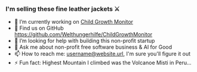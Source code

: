 ### I'm selling these fine leather jackets ⚔️

- 👶 I’m currently working on [Child Growth Monitor](https://www.childgrowthmonitor.org)
- 🔭 Find us on GitHub https://github.com/Welthungerhilfe/ChildGrowthMonitor
- 🤔 I’m looking for help with building this non-profit startup
- 💬 Ask me about non-profit free software business & AI for Good
- 📫 How to reach me: username@website.url, I'm sure you'll figure it out
- ⚡ Fun fact: Highest Mountain I climbed was the Volcanoe Misti in Peru...

<!--
**mmatiaschek/mmatiaschek** is a ✨ _special_ ✨ repository because its `README.md` (this file) appears on your GitHub profile.

Here are some ideas to get you started:

- 🔭 I’m currently working on ...
- 🌱 I’m currently learning ...
- 👯 I’m looking to collaborate on ...
- 🤔 I’m looking for help with ...
- 💬 Ask me about ...
- 📫 How to reach me: ...
- 😄 Pronouns: ...
- ⚡ Fun fact: ...
-->
